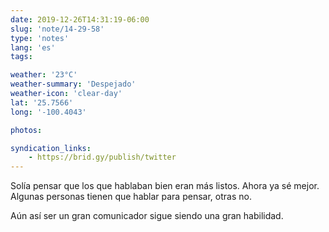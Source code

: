 ```yaml
---
date: 2019-12-26T14:31:19-06:00
slug: 'note/14-29-58'
type: 'notes'
lang: 'es'
tags:

weather: '23°C'
weather-summary: 'Despejado'
weather-icon: 'clear-day'
lat: '25.7566'
long: '-100.4043'

photos:

syndication_links:
    - https://brid.gy/publish/twitter
---
```

Solía pensar que los que hablaban bien eran más listos. Ahora ya sé mejor. 
Algunas personas tienen que hablar para pensar, otras no. 

Aún así ser un gran comunicador sigue siendo una gran habilidad. 
